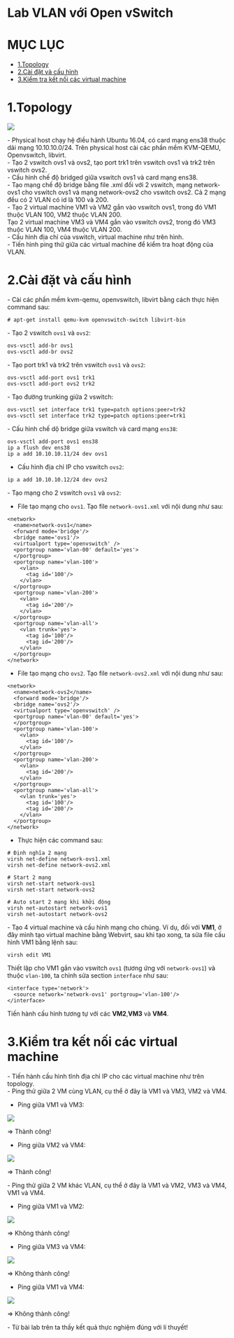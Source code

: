 # Lab VLAN với Open vSwitch


# MỤC LỤC
- [1.Topology](#1)
- [2.Cài đặt và cấu hình](#2)
- [3.Kiểm tra kết nối các virtual machine](#3)

<a name="1"></a>
# 1.Topology
<img src="images/14.png" />

\- Physical host chạy hệ điều hành Ubuntu 16.04, có card mạng ens38 thuộc dải mạng 10.10.10.0/24. Trên physical host cài các phần mềm KVM-QEMU, Openvswitch, libvirt.  
\- Tạo 2 vswitch ovs1 và ovs2, tạo port trk1 trên vswitch ovs1 và trk2 trên vswitch ovs2.  
\- Cấu hình chế độ bridged giữa vswitch ovs1 và card mạng ens38.  
\- Tạo mạng chế độ bridge bằng file .xml đối với 2 vswitch, mạng network-ovs1 cho vswitch ovs1 và mạng network-ovs2 cho vswitch ovs2. Cả 2 mạng đều có 2 VLAN có id là 100 và 200.  
\- Tạo 2 virtual machine VM1 và VM2 gắn vào vswitch ovs1, trong đó VM1 thuộc VLAN 100, VM2 thuộc VLAN 200.  
Tạo 2 virtual machine VM3 và VM4 gắn vào vswitch ovs2, trong đó VM3 thuộc VLAN 100, VM4 thuộc VLAN 200.  
\- Cấu hình địa chỉ của vswitch, virtual machine như trên hình.  
\- Tiến hình ping thử giữa các virtual machine để kiểm tra hoạt động của VLAN.  

<a name="2"></a>
# 2.Cài đặt và cấu hình
\- Cài các phần mềm kvm-qemu, openvswitch, libvirt bằng cách thực hiện command sau:  
```
# apt-get install qemu-kvm openvswitch-switch libvirt-bin
```

\- Tạo 2 vswitch `ovs1` và `ovs2`:  
```
ovs-vsctl add-br ovs1
ovs-vsctl add-br ovs2
```

\- Tạo port trk1 và trk2 trên vswitch `ovs1` và `ovs2`:  
```
ovs-vsctl add-port ovs1 trk1
ovs-vsctl add-port ovs2 trk2
```

\- Tạo đường trunking giữa 2 vswitch:  
```
ovs-vsctl set interface trk1 type=patch options:peer=trk2
ovs-vsctl set interface trk2 type=patch options:peer=trk1
```

\- Cấu hình chế dộ bridge giữa vswitch và card mạng `ens38`:  
```
ovs-vsctl add-port ovs1 ens38
ip a flush dev ens38
ip a add 10.10.10.11/24 dev ovs1
```

- Cấu hình địa chỉ IP cho vswitch `ovs2`:  
```
ip a add 10.10.10.12/24 dev ovs2
```

\- Tạo mạng cho 2 vswitch `ovs1` và `ovs2`:  
- File tạo mạng cho `ovs1`. Tạo file `network-ovs1.xml` với nội dung như sau:  
```
<network>
  <name>network-ovs1</name>
  <forward mode='bridge'/>
  <bridge name='ovs1'/>
  <virtualport type='openvswitch' />
  <portgroup name='vlan-00' default='yes'>
  </portgroup>
  <portgroup name='vlan-100'>
    <vlan>
      <tag id='100'/>
    </vlan>
  </portgroup>
  <portgroup name='vlan-200'>
    <vlan>
      <tag id='200'/>
    </vlan>
  </portgroup>
  <portgroup name='vlan-all'>
    <vlan trunk='yes'>
      <tag id='100'/>
      <tag id='200'/>
    </vlan>
  </portgroup>
</network>
```

- File tạo mạng cho `ovs2`. Tạo file `network-ovs2.xml` với nội dung như sau:  
```
<network>
  <name>network-ovs2</name>
  <forward mode='bridge'/>
  <bridge name='ovs2'/>
  <virtualport type='openvswitch' />
  <portgroup name='vlan-00' default='yes'>
  </portgroup>
  <portgroup name='vlan-100'>
    <vlan>
      <tag id='100'/>
    </vlan>
  </portgroup>
  <portgroup name='vlan-200'>
    <vlan>
      <tag id='200'/>
    </vlan>
  </portgroup>
  <portgroup name='vlan-all'>
    <vlan trunk='yes'>
      <tag id='100'/>
      <tag id='200'/>
    </vlan>
  </portgroup>
</network>
```

- Thực hiện các command sau:  
```
# Định nghĩa 2 mạng
virsh net-define network-ovs1.xml
virsh net-define network-ovs2.xml

# Start 2 mạng
virsh net-start network-ovs1
virsh net-start network-ovs2

# Auto start 2 mạng khi khởi động
virsh net-autostart network-ovs1
virsh net-autostart network-ovs2
```

\- Tạo 4 virtual machine và cấu hình mạng cho chúng. Ví dụ, đối với **VM1**, ở đây mình tạo virtual machine bằng Webvirt, sau khi tạo xong, ta sửa file cấu hình VM1 bằng lệnh sau:  
```
virsh edit VM1
```

Thiết lập cho VM1 gắn vào vswitch `ovs1` (tương ứng với `network-ovs1`) và thuộc `vlan-100`, ta chỉnh sửa section `interface` như sau:  
```
<interface type='network'>
  <source network='network-ovs1' portgroup='vlan-100'/>
</interface>
```

Tiến hành cấu hình tương tự với các **VM2**,**VM3** và **VM4**.

<a name="3"></a>
# 3.Kiểm tra kết nối các virtual machine
\- Tiến hành cấu hình tĩnh địa chỉ IP cho các virtual machine như trên topology.  
\- Ping thử giữa 2 VM cùng VLAN, cụ thể ở đây là VM1 và VM3, VM2 và VM4.  
- Ping giữa VM1 và VM3:  
<img src="images/15.png" />

=> Thành công!  
- Ping giữa VM2 và VM4:  
<img src="images/16.png" />

=> Thành công!  

\- Ping thử giữa 2 VM khác VLAN, cụ thể ở đây là VM1 và VM2, VM3 và VM4, VM1 và VM4.
- Ping giữa VM1 và VM2:  
<img src="images/17.png" />

=> Không thành công!  
- Ping giữa VM3 và VM4:  
<img src="images/18.png" />

=> Không thành công!  
- Ping giữa VM1 và VM4:  
<img src="images/19.png" />

=> Không thành công!

\- Từ bài lab trên ta thấy kết quả thực nghiệm đúng với lí thuyết!  









